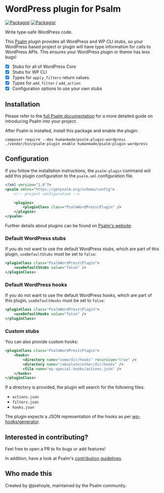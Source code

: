 # WordPress plugin for Psalm

[![Packagist](https://img.shields.io/packagist/v/humanmade/psalm-plugin-wordpress.svg)](https://packagist.org/packages/humanmade/psalm-plugin-wordpress)
[![Packagist](https://img.shields.io/packagist/dt/humanmade/psalm-plugin-wordpress.svg)](https://packagist.org/packages/humanmade/psalm-plugin-wordpress)

Write type-safe WordPress code.

This [Psalm](https://psalm.dev/) plugin provides all WordPress and WP CLI stubs, so your WordPress based project or plugin will have type information for calls to WordPress APIs. This ensures your WordPress plugin or theme has less bugs!

- [x] Stubs for all of WordPress Core
- [x] Stubs for WP CLI
- [x] Types for `apply_filters` return values.
- [x] Types for `add_filter` / `add_action`
- [x] Configuration options to use your own stubs

## Installation

Please refer to the [full Psalm documentation](https://psalm.dev/quickstart) for a more detailed guide on introducing Psalm into your project.

After Psalm is installed, install this package and enable the plugin:

```shell
composer require --dev humanmade/psalm-plugin-wordpress
./vendor/bin/psalm-plugin enable humanmade/psalm-plugin-wordpress
```

## Configuration

If you follow the installation instructions, the `psalm-plugin` command will add this plugin configuration to the `psalm.xml` configuration file.

```xml
<?xml version="1.0"?>
<psalm xmlns="https://getpsalm.org/schema/config">
	<!-- project configuration -->

	<plugins>
		<pluginClass class="PsalmWordPress\Plugin" />
	</plugins>
</psalm>
```

Further details about plugins can be found on [Psalm's website](https://psalm.dev/docs/running_psalm/plugins/using_plugins/).

### Default WordPress stubs

If you do not want to use the default WordPress stubs, which are part of this plugin, `useDefaultStubs` must be set to `false`:

```xml
<pluginClass class="PsalmWordPress\Plugin">
	<useDefaultStubs value="false" />
</pluginClass>
```

### Default WordPress hooks

If you do not want to use the default WordPress hooks, which are part of this plugin, `useDefaultHooks` must be set to `false`:

```xml
<pluginClass class="PsalmWordPress\Plugin">
	<useDefaultHooks value="false" />
</pluginClass>
```

### Custom stubs

You can also provide custom hooks:

```xml
<pluginClass class="PsalmWordPress\Plugin">
	<hooks>
		<directory name="some/dir/hooks" recursive="true" />
		<directory name="/absolute/other/dir/hooks" />
		<file name="my-special-hooks/actions.json" />
	</hooks>
</pluginClass>
```

If a directory is provided, the plugin will search for the following files:

* `actions.json`
* `filters.json`
* `hooks.json`

The plugin expects a JSON representation of the hooks as per [wp-hooks/generator](https://github.com/wp-hooks/generator).


## Interested in contributing?

Feel free to open a PR to fix bugs or add features!

In addition, have a look at Psalm's [contribution guidelines](https://github.com/vimeo/psalm/blob/master/CONTRIBUTING.md).

## Who made this

Created by @joehoyle, maintained by the Psalm community.
